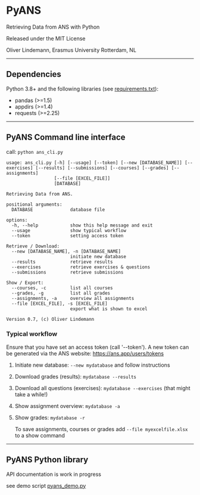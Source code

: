# PyANS

Retrieving Data from ANS with Python

Released under the MIT License

Oliver Lindemann, Erasmus University Rotterdam, NL

---

## Dependencies

Python 3.8+ and the following libraries (see [requirements.txt](requirements.txt)):
* pandas (>=1.5)
* appdirs (>=1.4)
* requests (>=2.25)

---

## PyANS Command line interface

call: `python ans_cli.py`

```
usage: ans_cli.py [-h] [--usage] [--token] [--new [DATABASE_NAME]] [--exercises] [--results] [--submissions] [--courses] [--grades] [--assignments]
                  [--file [EXCEL_FILE]]
                  [DATABASE]

Retrieving Data from ANS.

positional arguments:
  DATABASE              database file

options:
  -h, --help            show this help message and exit
  --usage               show typical workflow
  --token               setting access token

Retrieve / Download:
  --new [DATABASE_NAME], -n [DATABASE_NAME]
                        initiate new database
  --results             retrieve results
  --exercises           retrieve exercises & questions
  --submissions         retrieve submissions

Show / Export:
  --courses, -c         list all courses
  --grades, -g          list all grades
  --assignments, -a     overview all assignments
  --file [EXCEL_FILE], -s [EXCEL_FILE]
                        export what is shown to excel

Version 0.7, (c) Oliver Lindemann
```

### Typical workflow

Ensure that you have set an access token (call '--token'). A new token can be generated via the ANS website:
https://ans.app/users/tokens


1) Initiate new database:
        `--new mydatabase` and follow instructions
2) Download grades  (results):
        `mydatabase --results`
3) Download all questions (exercises):
        `mydatabase --exercises` (that might take a while!)
4) Show assignment overview:
        `mydatabase -a`
5) Show grades:
        `mydatabase -r`

   To save assignments, courses or grades add `--file myexcelfile.xlsx`
   to a show command

---

## PyANS Python library

API documentation is work in progress

see demo script [pyans_demo.py](pyans_demo.py)
